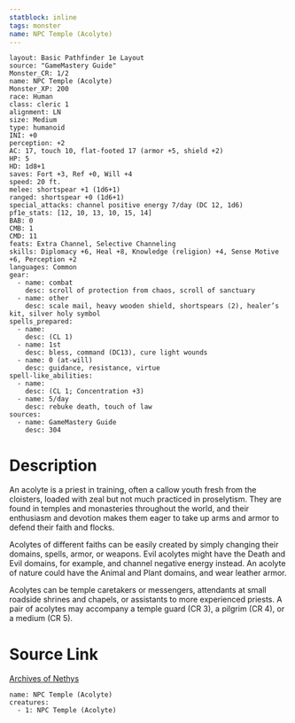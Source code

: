 ```yaml
---
statblock: inline
tags: monster
name: NPC Temple (Acolyte)
---
```

```statblock
layout: Basic Pathfinder 1e Layout
source: "GameMastery Guide"
Monster_CR: 1/2
name: NPC Temple (Acolyte)
Monster_XP: 200
race: Human
class: cleric 1
alignment: LN
size: Medium
type: humanoid
INI: +0
perception: +2
AC: 17, touch 10, flat-footed 17 (armor +5, shield +2)
HP: 5
HD: 1d8+1
saves: Fort +3, Ref +0, Will +4
speed: 20 ft.
melee: shortspear +1 (1d6+1)
ranged: shortspear +0 (1d6+1)
special_attacks: channel positive energy 7/day (DC 12, 1d6)
pf1e_stats: [12, 10, 13, 10, 15, 14]
BAB: 0
CMB: 1
CMD: 11
feats: Extra Channel, Selective Channeling
skills: Diplomacy +6, Heal +8, Knowledge (religion) +4, Sense Motive +6, Perception +2
languages: Common
gear:
  - name: combat
    desc: scroll of protection from chaos, scroll of sanctuary
  - name: other
    desc: scale mail, heavy wooden shield, shortspears (2), healer’s kit, silver holy symbol
spells_prepared:
  - name:
    desc: (CL 1)
  - name: 1st
    desc: bless, command (DC13), cure light wounds
  - name: 0 (at-will)
    desc: guidance, resistance, virtue
spell-like_abilities:
  - name:
    desc: (CL 1; Concentration +3)
  - name: 5/day
    desc: rebuke death, touch of law
sources:
  - name: GameMastery Guide
    desc: 304
```
# Description
An acolyte is a priest in training, often a callow youth fresh from the cloisters, loaded with zeal but not much practiced in proselytism. They are found in temples and monasteries throughout the world, and their enthusiasm and devotion makes them eager to take up arms and armor to defend their faith and flocks.

Acolytes of different faiths can be easily created by simply changing their domains, spells, armor, or weapons. Evil acolytes might have the Death and Evil domains, for example, and channel negative energy instead. An acolyte of nature could have the Animal and Plant domains, and wear leather armor.

Acolytes can be temple caretakers or messengers, attendants at small roadside shrines and chapels, or assistants to more experienced priests. A pair of acolytes may accompany a temple guard (CR 3), a pilgrim (CR 4), or a medium (CR 5).
# Source Link
[Archives of Nethys](https://aonprd.com/NPCDisplay.aspx?ItemName=Temple%20(Acolyte))
```encounter-table
name: NPC Temple (Acolyte)
creatures:
  - 1: NPC Temple (Acolyte)
```
